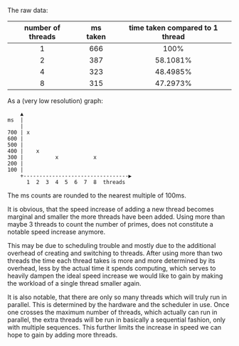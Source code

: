 The raw data:

| number of threads | ms taken | time taken compared to 1 thread |
| :-: | :-: | :-: |
| 1 | 666 | 100% |
| 2 | 387 | 58.1081% |
| 4 | 323 | 48.4985% |
| 8 | 315 | 47.2973% |


As a (very low resolution) graph:

```
    ▲
ms  |
    |
700 | x
600 |
500 |
400 |    x
300 |          x           x
200 |
100 |
    +---------------------------------▶
      1  2  3  4  5  6  7  8  threads
```
The ms counts are rounded to the nearest multiple of 100ms.

It is obvious, that the speed increase of adding a new thread becomes marginal and smaller the more threads have been added.  Using more than maybe 3 threads to count the number of primes, does not constitute a notable speed increase anymore.

This may be due to scheduling trouble and mostly due to the additional overhead of creating and switching to threads. After using more than two threads the time each thread takes is more and more determined by its overhead, less by the actual time it spends computing, which serves to heavily dampen the ideal speed increase we would like to gain by making the workload of a single thread smaller again. 

It is also notable, that there are only so many threads which will truly run in parallel. This is determined by the hardware and the scheduler in use. Once one crosses the maximum number of threads, which actually can run in parallel, the extra threads will be run in basically a sequential fashion, only with multiple sequences. This further limits the increase in speed we can hope to gain by adding more threads.
